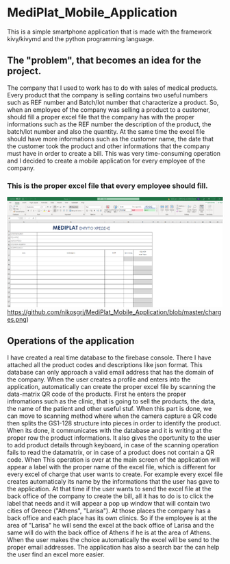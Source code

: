 # MediPlat_Mobile_Application
This is a simple smartphone application that is made with the framework kivy/kivymd and the python programming language.
## The "problem", that becomes an idea for the project.
The company that I used to work has to do with sales of medical products. Every product that the company is selling contains two useful numbers such as REF number and Batch/lot number that characterize a product. So, when an employee of the company was selling a product to a customer, should fill a proper excel file that the company has with the proper informations such as the REF number the description of the product, the batch/lot number and also the quantity. At the same time the excel file should have more informations such as the customer name, the date that the customer took the product and other informations that the company must have in order to create a bill. This was very time-consuming operation and I decided to create a mobile application for every employee of the company.
### This is the proper excel file that every employee should fill.
![Markdown symbol](https://github.com/nikosgri/MediPlat_Mobile_Application/blob/master/charges.png)https://github.com/nikosgri/MediPlat_Mobile_Application/blob/master/charges.png) 
## Operations of the application
I have created a real time database to the firebase console. There I have attached all the product codes and descriptions like json format. This database can only approach a valid email address that has the domain of the company. When the user creates a profile and enters into the application, automatically can create the proper excel file by scanning the data-matrix QR code of the products. First he enters the proper infromations such as the clinic, that is going to sell the products, the data, the name of the patient and other useful stuf. When this part is done, we can move to scanning method where when the camera capture a QR code then splits the GS1-128 structure into pieces in order to identify the product. When its done, it communicates with the database and it is writing at the proper row the product informations. It also gives the oportunity to the user to add product details through keyboard, in case of the scanning operation fails to read the datamatrix, or in case of a product does not contain a QR code. When This operation is over at the main screen of the application will appear a label with the proper name of the excel file, which is different for every excel of charge that user wants to create. For example every excel file creates automaticaly its name by the  informations  that the user has gave to the application. At that time if the user wants to send the excel file at the back office of the company to create the bill, all it has to do is to click the label that needs and it will appear a pop up window that will contain two cities of Greece ("Athens", "Larisa"). At those places the company has a back office and each place has its own clinics. So if the employee is at the area of "Larisa" he will send the excel at the back office of Larisa and the same will do with the back office of Athens if he is at the area of Athens. When the user makes the choice automatically the excel will be send to the proper email addresses. The application has also a search bar the can help the user find an excel more easier.
